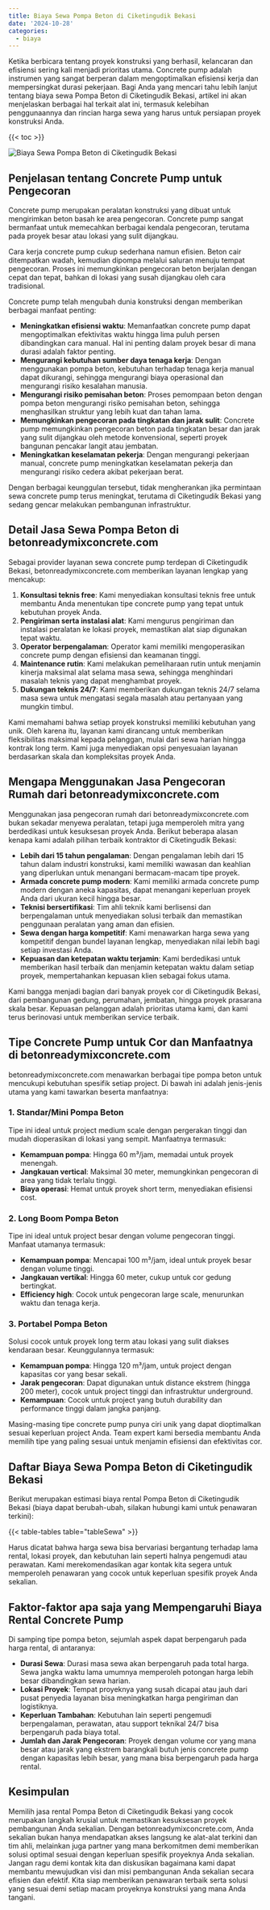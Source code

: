 ```yaml
---
title: Biaya Sewa Pompa Beton di Ciketingudik Bekasi
date: '2024-10-28'
categories:
  - biaya
---
```


Ketika berbicara tentang proyek konstruksi yang berhasil, kelancaran dan efisiensi sering kali menjadi prioritas utama. Concrete pump adalah instrumen yang sangat berperan dalam mengoptimalkan efisiensi kerja dan mempersingkat durasi pekerjaan. Bagi Anda yang mencari tahu lebih lanjut tentang biaya sewa Pompa Beton di Ciketingudik Bekasi, artikel ini akan menjelaskan berbagai hal terkait alat ini, termasuk kelebihan penggunaannya dan rincian harga sewa yang harus untuk persiapan proyek konstruksi Anda.

{{< toc >}}

![Biaya Sewa Pompa Beton di Ciketingudik Bekasi](https://betoncor8.github.io/pump/concrete-pump%20(20).png)

## Penjelasan tentang Concrete Pump untuk Pengecoran

Concrete pump merupakan peralatan konstruksi yang dibuat untuk mengirimkan beton basah ke area pengecoran. Concrete pump sangat bermanfaat untuk memecahkan berbagai kendala pengecoran, terutama pada proyek besar atau lokasi yang sulit dijangkau.

Cara kerja concrete pump cukup sederhana namun efisien. Beton cair ditempatkan wadah, kemudian dipompa melalui saluran menuju tempat pengecoran. Proses ini memungkinkan pengecoran beton berjalan dengan cepat dan tepat, bahkan di lokasi yang susah dijangkau oleh cara tradisional.

Concrete pump telah mengubah dunia konstruksi dengan memberikan berbagai manfaat penting:

- **Meningkatkan efisiensi waktu**: Memanfaatkan concrete pump dapat mengoptimalkan efektivitas waktu hingga lima puluh persen dibandingkan cara manual. Hal ini penting dalam proyek besar di mana durasi adalah faktor penting.
- **Mengurangi kebutuhan sumber daya tenaga kerja**: Dengan menggunakan pompa beton, kebutuhan terhadap tenaga kerja manual dapat dikurangi, sehingga mengurangi biaya operasional dan mengurangi risiko kesalahan manusia.
- **Mengurangi risiko pemisahan beton**: Proses pemompaan beton dengan pompa beton mengurangi risiko pemisahan beton, sehingga menghasilkan struktur yang lebih kuat dan tahan lama.
- **Memungkinkan pengecoran pada tingkatan dan jarak sulit**: Concrete pump memungkinkan pengecoran beton pada tingkatan besar dan jarak yang sulit dijangkau oleh metode konvensional, seperti proyek bangunan pencakar langit atau jembatan.
- **Meningkatkan keselamatan pekerja**: Dengan mengurangi pekerjaan manual, concrete pump meningkatkan keselamatan pekerja dan mengurangi risiko cedera akibat pekerjaan berat.

Dengan berbagai keunggulan tersebut, tidak mengherankan jika permintaan sewa concrete pump terus meningkat, terutama di Ciketingudik Bekasi yang sedang gencar melakukan pembangunan infrastruktur.

## Detail Jasa Sewa Pompa Beton di betonreadymixconcrete.com

Sebagai provider layanan sewa concrete pump terdepan di Ciketingudik Bekasi, betonreadymixconcrete.com memberikan layanan lengkap yang mencakup:

1. **Konsultasi teknis free**: Kami menyediakan konsultasi teknis free untuk membantu Anda menentukan tipe concrete pump yang tepat untuk kebutuhan proyek Anda.
2. **Pengiriman serta instalasi alat**: Kami mengurus pengiriman dan instalasi peralatan ke lokasi proyek, memastikan alat siap digunakan tepat waktu.
3. **Operator berpengalaman**: Operator kami memiliki mengoperasikan concrete pump dengan efisiensi dan keamanan tinggi.
4. **Maintenance rutin**: Kami melakukan pemeliharaan rutin untuk menjamin kinerja maksimal alat selama masa sewa, sehingga menghindari masalah teknis yang dapat menghambat proyek.
5. **Dukungan teknis 24/7**: Kami memberikan dukungan teknis 24/7 selama masa sewa untuk mengatasi segala masalah atau pertanyaan yang mungkin timbul.

Kami memahami bahwa setiap proyek konstruksi memiliki kebutuhan yang unik. Oleh karena itu, layanan kami dirancang untuk memberikan fleksibilitas maksimal kepada pelanggan, mulai dari sewa harian hingga kontrak long term. Kami juga menyediakan opsi penyesuaian layanan berdasarkan skala dan kompleksitas proyek Anda.

## Mengapa Menggunakan Jasa Pengecoran Rumah dari betonreadymixconcrete.com

Menggunakan jasa pengecoran rumah dari betonreadymixconcrete.com bukan sekadar menyewa peralatan, tetapi juga memperoleh mitra yang berdedikasi untuk kesuksesan proyek Anda. Berikut beberapa alasan kenapa kami adalah pilihan terbaik kontraktor di Ciketingudik Bekasi:

- **Lebih dari 15 tahun pengalaman**: Dengan pengalaman lebih dari 15 tahun dalam industri konstruksi, kami memiliki wawasan dan keahlian yang diperlukan untuk menangani bermacam-macam tipe proyek.
- **Armada concrete pump modern**: Kami memiliki armada concrete pump modern dengan aneka kapasitas, dapat menangani keperluan proyek Anda dari ukuran kecil hingga besar.
- **Teknisi bersertifikasi**: Tim ahli teknik kami berlisensi dan berpengalaman untuk menyediakan solusi terbaik dan memastikan penggunaan peralatan yang aman dan efisien.
- **Sewa dengan harga kompetitif**: Kami menawarkan harga sewa yang kompetitif dengan bundel layanan lengkap, menyediakan nilai lebih bagi setiap investasi Anda.
- **Kepuasan dan ketepatan waktu terjamin**: Kami berdedikasi untuk memberikan hasil terbaik dan menjamin ketepatan waktu dalam setiap proyek, mempertahankan kepuasan klien sebagai fokus utama.

Kami bangga menjadi bagian dari banyak proyek cor di Ciketingudik Bekasi, dari pembangunan gedung, perumahan, jembatan, hingga proyek prasarana skala besar. Kepuasan pelanggan adalah prioritas utama kami, dan kami terus berinovasi untuk memberikan service terbaik.

## Tipe Concrete Pump untuk Cor dan Manfaatnya di betonreadymixconcrete.com

betonreadymixconcrete.com menawarkan berbagai tipe pompa beton untuk mencukupi kebutuhan spesifik setiap project. Di bawah ini adalah jenis-jenis utama yang kami tawarkan beserta manfaatnya:

### 1\. Standar/Mini Pompa Beton

Tipe ini ideal untuk project medium scale dengan pergerakan tinggi dan mudah dioperasikan di lokasi yang sempit. Manfaatnya termasuk:

- **Kemampuan pompa**: Hingga 60 m³/jam, memadai untuk proyek menengah.
- **Jangkauan vertical**: Maksimal 30 meter, memungkinkan pengecoran di area yang tidak terlalu tinggi.
- **Biaya operasi**: Hemat untuk proyek short term, menyediakan efisiensi cost.

### 2\. Long Boom Pompa Beton

Tipe ini ideal untuk project besar dengan volume pengecoran tinggi. Manfaat utamanya termasuk:

- **Kemampuan pompa**: Mencapai 100 m³/jam, ideal untuk proyek besar dengan volume tinggi.
- **Jangkauan vertikal**: Hingga 60 meter, cukup untuk cor gedung bertingkat.
- **Efficiency high**: Cocok untuk pengecoran large scale, menurunkan waktu dan tenaga kerja.

### 3\. Portabel Pompa Beton

Solusi cocok untuk proyek long term atau lokasi yang sulit diakses kendaraan besar. Keunggulannya termasuk:

- **Kemampuan pompa**: Hingga 120 m³/jam, untuk project dengan kapasitas cor yang besar sekali.
- **Jarak pengecoran**: Dapat digunakan untuk distance ekstrem (hingga 200 meter), cocok untuk project tinggi dan infrastruktur underground.
- **Kemampuan**: Cocok untuk project yang butuh durability dan performance tinggi dalam jangka panjang.

Masing-masing tipe concrete pump punya ciri unik yang dapat dioptimalkan sesuai keperluan project Anda. Team expert kami bersedia membantu Anda memilih tipe yang paling sesuai untuk menjamin efisiensi dan efektivitas cor.

## Daftar Biaya Sewa Pompa Beton di Ciketingudik Bekasi

Berikut merupakan estimasi biaya rental Pompa Beton di Ciketingudik Bekasi (biaya dapat berubah-ubah, silakan hubungi kami untuk penawaran terkini):

{{< table-tables table="tableSewa" >}}

Harus dicatat bahwa harga sewa bisa bervariasi bergantung terhadap lama rental, lokasi proyek, dan kebutuhan lain seperti halnya pengemudi atau perawatan. Kami merekomendasikan agar kontak kita segera untuk memperoleh penawaran yang cocok untuk keperluan spesifik proyek Anda sekalian.

## Faktor-faktor apa saja yang Mempengaruhi Biaya Rental Concrete Pump

Di samping tipe pompa beton, sejumlah aspek dapat berpengaruh pada harga rental, di antaranya:

- **Durasi Sewa**: Durasi masa sewa akan berpengaruh pada total harga. Sewa jangka waktu lama umumnya memperoleh potongan harga lebih besar dibandingkan sewa harian.
- **Lokasi Proyek**: Tempat proyeknya yang susah dicapai atau jauh dari pusat penyedia layanan bisa meningkatkan harga pengiriman dan logistiknya.
- **Keperluan Tambahan**: Kebutuhan lain seperti pengemudi berpengalaman, perawatan, atau support teknikal 24/7 bisa berpengaruh pada biaya total.
- **Jumlah dan Jarak Pengecoran**: Proyek dengan volume cor yang mana besar atau jarak yang ekstrem barangkali butuh jenis concrete pump dengan kapasitas lebih besar, yang mana bisa berpengaruh pada harga rental.

## Kesimpulan

Memilih jasa rental Pompa Beton di Ciketingudik Bekasi yang cocok merupakan langkah krusial untuk memastikan kesuksesan proyek pembangunan Anda sekalian. Dengan betonreadymixconcrete.com, Anda sekalian bukan hanya mendapatkan akses langsung ke alat-alat terkini dan tim ahli, melainkan juga partner yang mana berkomitmen demi memberikan solusi optimal sesuai dengan keperluan spesifik proyeknya Anda sekalian. Jangan ragu demi kontak kita dan diskusikan bagaimana kami dapat membantu mewujudkan visi dan misi pembangunan Anda sekalian secara efisien dan efektif. Kita siap memberikan penawaran terbaik serta solusi yang sesuai demi setiap macam proyeknya konstruksi yang mana Anda tangani.
